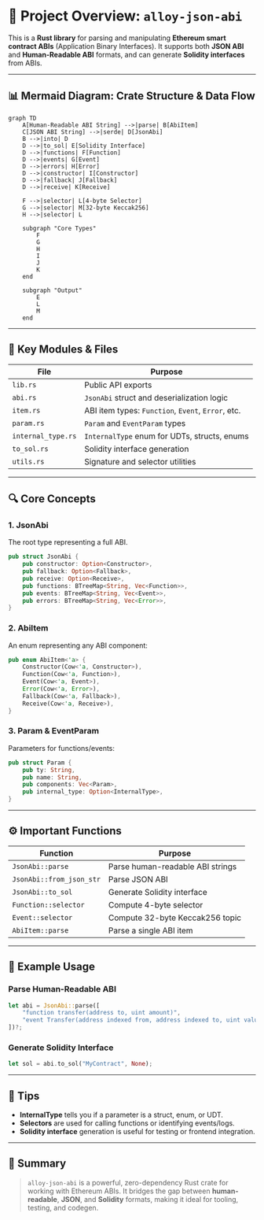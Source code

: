 # 📘 Project Overview: `alloy-json-abi`

This is a **Rust library** for parsing and manipulating **Ethereum smart contract ABIs** (Application Binary Interfaces). It supports both **JSON ABI** and **Human-Readable ABI** formats, and can generate **Solidity interfaces** from ABIs.

---

## 📊 Mermaid Diagram: Crate Structure & Data Flow

```mermaid
graph TD
    A[Human-Readable ABI String] -->|parse| B[AbiItem]
    C[JSON ABI String] -->|serde| D[JsonAbi]
    B -->|into| D
    D -->|to_sol| E[Solidity Interface]
    D -->|functions| F[Function]
    D -->|events| G[Event]
    D -->|errors| H[Error]
    D -->|constructor| I[Constructor]
    D -->|fallback| J[Fallback]
    D -->|receive| K[Receive]

    F -->|selector| L[4-byte Selector]
    G -->|selector| M[32-byte Keccak256]
    H -->|selector| L

    subgraph "Core Types"
        F
        G
        H
        I
        J
        K
    end

    subgraph "Output"
        E
        L
        M
    end
```

---

## 🧩 Key Modules & Files

| File | Purpose |
|------|---------|
| `lib.rs` | Public API exports |
| `abi.rs` | `JsonAbi` struct and deserialization logic |
| `item.rs` | ABI item types: `Function`, `Event`, `Error`, etc. |
| `param.rs` | `Param` and `EventParam` types |
| `internal_type.rs` | `InternalType` enum for UDTs, structs, enums |
| `to_sol.rs` | Solidity interface generation |
| `utils.rs` | Signature and selector utilities |

---

## 🔍 Core Concepts

### 1. **JsonAbi**
The root type representing a full ABI.

```rust
pub struct JsonAbi {
    pub constructor: Option<Constructor>,
    pub fallback: Option<Fallback>,
    pub receive: Option<Receive>,
    pub functions: BTreeMap<String, Vec<Function>>,
    pub events: BTreeMap<String, Vec<Event>>,
    pub errors: BTreeMap<String, Vec<Error>>,
}
```

### 2. **AbiItem**
An enum representing any ABI component:

```rust
pub enum AbiItem<'a> {
    Constructor(Cow<'a, Constructor>),
    Function(Cow<'a, Function>),
    Event(Cow<'a, Event>),
    Error(Cow<'a, Error>),
    Fallback(Cow<'a, Fallback>),
    Receive(Cow<'a, Receive>),
}
```

### 3. **Param & EventParam**
Parameters for functions/events:

```rust
pub struct Param {
    pub ty: String,
    pub name: String,
    pub components: Vec<Param>,
    pub internal_type: Option<InternalType>,
}
```

---

## ⚙️ Important Functions

| Function | Purpose |
|----------|---------|
| `JsonAbi::parse` | Parse human-readable ABI strings |
| `JsonAbi::from_json_str` | Parse JSON ABI |
| `JsonAbi::to_sol` | Generate Solidity interface |
| `Function::selector` | Compute 4-byte selector |
| `Event::selector` | Compute 32-byte Keccak256 topic |
| `AbiItem::parse` | Parse a single ABI item |

---

## 🧪 Example Usage

### Parse Human-Readable ABI
```rust
let abi = JsonAbi::parse([
    "function transfer(address to, uint amount)",
    "event Transfer(address indexed from, address indexed to, uint value)",
])?;
```

### Generate Solidity Interface
```rust
let sol = abi.to_sol("MyContract", None);
```

---

## 🧠 Tips

- **InternalType** tells you if a parameter is a struct, enum, or UDT.
- **Selectors** are used for calling functions or identifying events/logs.
- **Solidity interface** generation is useful for testing or frontend integration.

---

## 📌 Summary

> `alloy-json-abi` is a powerful, zero-dependency Rust crate for working with Ethereum ABIs. It bridges the gap between **human-readable**, **JSON**, and **Solidity** formats, making it ideal for tooling, testing, and codegen.

